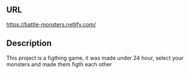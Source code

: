 ## URL 

https://battle-monsters.netlify.com/


## Description
This project is a figthing game, it was made under 24 hour, select your monsters and made them figth each other
